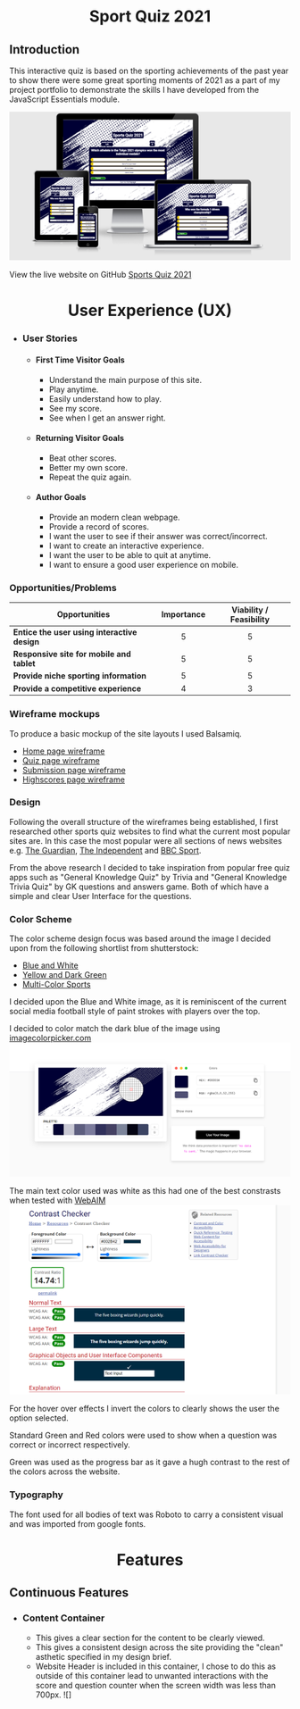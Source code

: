 <h1 align="center">Sport Quiz 2021 </h1>

## Introduction
This interactive quiz is based on the sporting achievements of the past year to show there were some great sporting moments of 2021 as a part of my project portfolio to demonstrate the skills I have developed from the JavaScript Essentials module.


![Am I Responsive UX](assests/images/design/amIInteractive.png)

View the live website on GitHub [Sports Quiz 2021](https://ryanmawalker.github.io/sports-quiz-portfolio-2/)

<h1 align="center">User Experience (UX)</h1>

-   ### User Stories

    -   #### First Time Visitor Goals

        * Understand the main purpose of this site.
        * Play anytime.
        * Easily understand how to play.
        * See my score.
        * See when I get an answer right.
        

    -   #### Returning Visitor Goals 

        * Beat other scores.
        * Better my own score.
        * Repeat the quiz again.

    -   #### Author Goals

        * Provide an modern clean webpage.
        * Provide a record of scores.
        * I want the user to see if their answer was correct/incorrect.
        * I want to create an interactive experience.
        * I want the user to be able to quit at anytime.
        * I want to ensure a good user experience on mobile. 


### Opportunities/Problems

|Opportunities | Importance | Viability / Feasibility
|-----|:------:|:-----:|
|**Entice the user using interactive design** | 5 | 5 |
|**Responsive site for mobile and tablet** | 5 | 5 |
|**Provide niche sporting information** | 5 | 5 |
|**Provide a competitive experience** | 4 | 3 |

### Wireframe mockups
To produce a basic mockup of the site layouts I used Balsamiq. 

* [Home page wireframe](assests/images/design/wireframesHomepage.png)
* [Quiz page wireframe](assests/images/design/wireframesQuiz.png)
* [Submission page wireframe](assests/images/design/wireframesSubmit.png)
* [Highscores page wireframe](assests/images/design/wireframesHighscores.png)


### Design

Following the overall structure of the wireframes being established, I first researched other sports quiz websites to find what the current most popular sites are. In this case the most popular were all sections of news websites e.g. [The Guardian](https://www.theguardian.com/sport/series/sports-quiz-of-the-week), [The Independent](https://www.independent.co.uk/sport/gerwyn-price-tom-brady-anthony-joshua-australian-open-super-bowl-lv-b1977108.html) and [BBC Sport](https://www.bbc.co.uk/sport/59731273).

From the above research I decided to take inspiration from popular free quiz apps such as "General Knowledge Quiz" by Trivia and "General Knowledge Trivia Quiz" by GK questions and answers game. Both of which have a simple and clear User Interface for the questions. 

### Color Scheme

The color scheme design focus was based around the image I decided upon from the following shortlist from shutterstock:
* [Blue and White](assests/images/blue-white.webp)
* [Yellow and Dark Green](assests/images/yellow-blue.webp)
* [Multi-Color Sports](assests/images/multiColorSports.jpg)

I decided upon the Blue and White image, as it is reminiscent of the current social media football style of paint strokes with players over the top. 

I decided to color match the dark blue of the image using [imagecolorpicker.com](https://imagecolorpicker.com/) 
![](assests/images/design/colorPicker.png)

The main text color used was white as this had one of the best constrasts when tested with [WebAIM](https://webaim.org/resources/contrastchecker/)
![](assests/images/design/contrastChecker.png)

For the hover over effects I invert the colors to clearly shows the user the option selected.

Standard Green and Red colors were used to show when a question was correct or incorrect respectively.

Green was used as the progress bar as it gave a hugh contrast to the rest of the colors across the website.

### Typography

The font used for all bodies of text was Roboto to carry a consistent visual and was imported from google fonts. 

<h1 align="center">Features</h1>

## Continuous Features


* ### Content Container

    - This gives a clear section for the content to be clearly viewed.
    - This gives a consistent design across the site providing the "clean" asthetic specified in my design brief. 
    - Website Header is included in this container, I chose to do this as outside of this container lead to unwanted interactions with the score and question counter when the screen width was less than 700px.
![]


